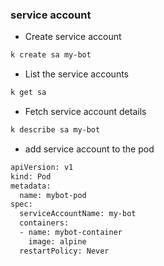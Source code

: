 ### service account
* Create service account
```bash
k create sa my-bot
```
* List the service accounts
```bash
k get sa
```
* Fetch service account details 
```bash
k describe sa my-bot
```
* add service account to the pod
```bash
apiVersion: v1
kind: Pod
metadata:
  name: mybot-pod
spec:
  serviceAccountName: my-bot
  containers:
  - name: mybot-container
    image: alpine
  restartPolicy: Never
```